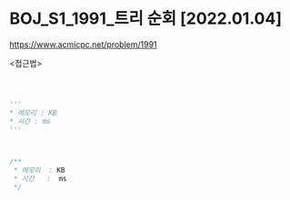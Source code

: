 # BOJ_S1_1991_트리 순회 [2022.01.04]
https://www.acmicpc.net/problem/1991

<접근법>
```



```


```python
'''
* 메모리 : KB
* 시간 : ms
'''



```


```java

/**
 * 메모리  : KB
 * 시간   :  ms
 */



```
